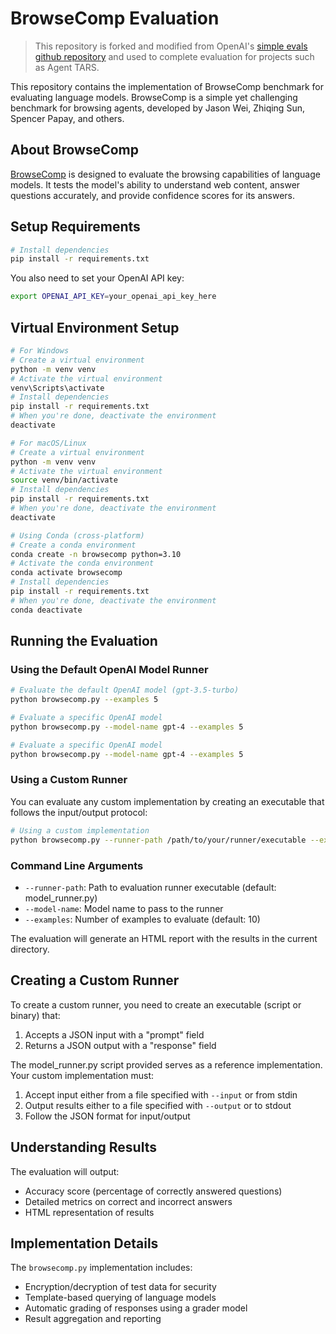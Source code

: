 # BrowseComp Evaluation

> This repository is forked and modified from OpenAI's [simple evals github repository](https://github.com/openai/simple-evals) and used to complete evaluation for projects such as Agent TARS.

This repository contains the implementation of BrowseComp benchmark for evaluating language models. BrowseComp is a simple yet challenging benchmark for browsing agents, developed by Jason Wei, Zhiqing Sun, Spencer Papay, and others.

## About BrowseComp

[BrowseComp](https://openai.com/index/browsecomp/) is designed to evaluate the browsing capabilities of language models. It tests the model's ability to understand web content, answer questions accurately, and provide confidence scores for its answers.

## Setup Requirements

```bash
# Install dependencies
pip install -r requirements.txt
```

You also need to set your OpenAI API key:
```bash
export OPENAI_API_KEY=your_openai_api_key_here
```

## Virtual Environment Setup

```bash
# For Windows
# Create a virtual environment
python -m venv venv
# Activate the virtual environment
venv\Scripts\activate
# Install dependencies
pip install -r requirements.txt
# When you're done, deactivate the environment
deactivate

# For macOS/Linux
# Create a virtual environment
python -m venv venv
# Activate the virtual environment
source venv/bin/activate
# Install dependencies
pip install -r requirements.txt
# When you're done, deactivate the environment
deactivate

# Using Conda (cross-platform)
# Create a conda environment
conda create -n browsecomp python=3.10
# Activate the conda environment
conda activate browsecomp
# Install dependencies
pip install -r requirements.txt
# When you're done, deactivate the environment
conda deactivate
```

## Running the Evaluation

### Using the Default OpenAI Model Runner

```bash
# Evaluate the default OpenAI model (gpt-3.5-turbo)
python browsecomp.py --examples 5

# Evaluate a specific OpenAI model
python browsecomp.py --model-name gpt-4 --examples 5

# Evaluate a specific OpenAI model
python browsecomp.py --model-name gpt-4 --examples 5
```

### Using a Custom Runner

You can evaluate any custom implementation by creating an executable that follows the input/output protocol:

```bash
# Using a custom implementation
python browsecomp.py --runner-path /path/to/your/runner/executable --examples 5
```

### Command Line Arguments

- `--runner-path`: Path to evaluation runner executable (default: model_runner.py)
- `--model-name`: Model name to pass to the runner
- `--examples`: Number of examples to evaluate (default: 10)

The evaluation will generate an HTML report with the results in the current directory.

## Creating a Custom Runner

To create a custom runner, you need to create an executable (script or binary) that:

1. Accepts a JSON input with a "prompt" field
2. Returns a JSON output with a "response" field

The model_runner.py script provided serves as a reference implementation. Your custom implementation must:

1. Accept input either from a file specified with `--input` or from stdin
2. Output results either to a file specified with `--output` or to stdout
3. Follow the JSON format for input/output

## Understanding Results

The evaluation will output:
- Accuracy score (percentage of correctly answered questions)
- Detailed metrics on correct and incorrect answers
- HTML representation of results

## Implementation Details

The `browsecomp.py` implementation includes:
- Encryption/decryption of test data for security
- Template-based querying of language models
- Automatic grading of responses using a grader model
- Result aggregation and reporting
